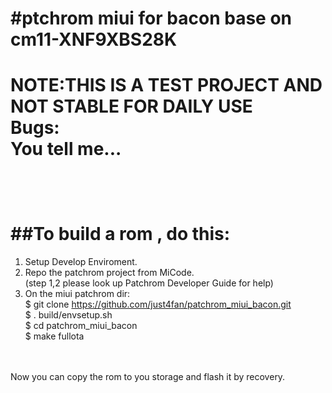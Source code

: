 #ptchrom miui for bacon base on cm11-XNF9XBS28K
===================================================================================================
NOTE:THIS IS A TEST PROJECT AND NOT STABLE FOR DAILY USE<br />
Bugs:<br />
     You tell me...<br />
<br />
<br />
<br />
##To build a rom , do this:
==========================
1. Setup Develop Enviroment. <br />
2. Repo the patchrom project from MiCode.<br />
(step 1,2 please look up Patchrom Developer Guide for help)<br />
3. On the miui patchrom dir:<br />
$ git clone https://github.com/just4fan/patchrom_miui_bacon.git <br />
$ . build/envsetup.sh <br />
$ cd patchrom_miui_bacon <br />
$ make fullota <br />
<br />
<br />
Now you can copy the rom to you storage and flash it by recovery.<br />
